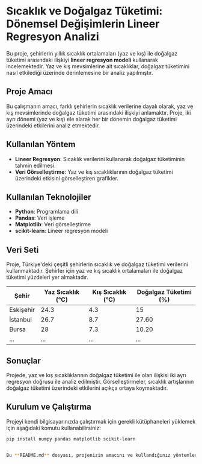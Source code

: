 # Sıcaklık ve Doğalgaz Tüketimi: Dönemsel Değişimlerin Lineer Regresyon Analizi

Bu proje, şehirlerin yıllık sıcaklık ortalamaları (yaz ve kış) ile doğalgaz tüketimi arasındaki ilişkiyi **lineer regresyon modeli** kullanarak incelemektedir. Yaz ve kış mevsimlerine ait sıcaklıklar, doğalgaz tüketimini nasıl etkilediği üzerinde derinlemesine bir analiz yapılmıştır.

## Proje Amacı
Bu çalışmanın amacı, farklı şehirlerin sıcaklık verilerine dayalı olarak, yaz ve kış mevsimlerinde doğalgaz tüketimi arasındaki ilişkiyi anlamaktır. Proje, iki ayrı dönemi (yaz ve kış) ele alarak her bir dönemin doğalgaz tüketimi üzerindeki etkilerini analiz etmektedir.

## Kullanılan Yöntem
- **Lineer Regresyon**: Sıcaklık verilerini kullanarak doğalgaz tüketiminin tahmin edilmesi.
- **Veri Görselleştirme**: Yaz ve kış sıcaklıklarının doğalgaz tüketimi üzerindeki etkisini görselleştiren grafikler.

## Kullanılan Teknolojiler
- **Python**: Programlama dili
- **Pandas**: Veri işleme
- **Matplotlib**: Veri görselleştirme
- **scikit-learn**: Lineer regresyon modeli

## Veri Seti
Proje, Türkiye'deki çeşitli şehirlerin sıcaklık ve doğalgaz tüketimi verilerini kullanmaktadır. Şehirler için yaz ve kış sıcaklık ortalamaları ile doğalgaz tüketimi yüzdeleri yer almaktadır.

| Şehir      | Yaz Sıcaklık (°C) | Kış Sıcaklık (°C) | Doğalgaz Tüketimi (%) |
|------------|-------------------|-------------------|-----------------------|
| Eskişehir  | 24.3              | 4.3               | 15                    |
| İstanbul   | 26.7              | 8.7               | 27.60                 |
| Bursa      | 28                | 7.3               | 10.20                 |
| ...        | ...               | ...               | ...                   |

## Sonuçlar
Projede, yaz ve kış sıcaklıklarının doğalgaz tüketimi ile olan ilişkisi iki ayrı regresyon doğrusu ile analiz edilmiştir. Görselleştirmeler, sıcaklık artışlarının doğalgaz tüketimi üzerindeki etkilerini açıkça ortaya koymaktadır.

## Kurulum ve Çalıştırma
Projeyi kendi bilgisayarınızda çalıştırmak için gerekli kütüphaneleri yüklemek için aşağıdaki komutu kullanabilirsiniz:

```bash
pip install numpy pandas matplotlib scikit-learn


Bu **README.md** dosyası, projenizin amacını ve kullandığınız yöntemleri açık ve anlaşılır bir şekilde tanımlar. Aynı zamanda, görselleştirmeler ve sonuçlar hakkında kısa bir bilgi verir ve projeyi çalıştırmak için gerekli adımları belirtir.

